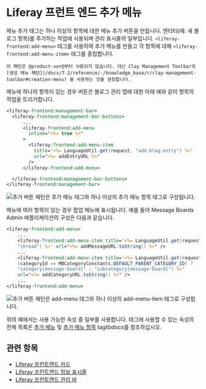 # Liferay 프런트 엔드 추가 메뉴

메뉴 추가 태그는 하나 이상의 항목에 대한 메뉴 추가 버튼을 만듭니다. 엔티티(예: 새 블로그 항목)를 추가하는 작업에 사용되며 관리 표시줄의 일부입니다. `<liferay-frontend:add-menu>` 태그를 사용하여 추가 메뉴를 만들고 각 항목에 대해 `<liferay-frontend:add-menu-item>` 태그를 중첩합니다.

```{note}
이 패턴은 @product-ver@부터 사용되지 않습니다. 대신 Clay Management Toolbar의 [생성 메뉴 패턴](/docs/7-2/reference/-/knowledge_base/r/clay-management-toolbar#creation-menu) 을 사용하는 것을 권장합니다.
```

메뉴에 하나의 항목이 있는 경우 버튼은 블로그 관리 앱에 대한 아래 예와 같이 항목의 작업을 트리거합니다.

```jsp
<liferay-frontend:management-bar>
  <liferay-frontend:management-bar-buttons>
      ...
      <liferay-frontend:add-menu
        inline="<%= true %>"
      >
        <liferay-frontend:add-menu-item
          title='<%= LanguageUtil.get(request, "add-blog-entry") %>'
          url="<%= addEntryURL %>"
        />
      </liferay-frontend:add-menu>

  </liferay-frontend:management-bar-buttons>
</liferay-frontend:management-bar>
```

![추가 버튼 패턴은 <code>추가 메뉴</code> 태그와 하나 이상의 <code>추가 메뉴 항목</code> 태그로 구성됩니다.](./liferay-frontend-add-menu/images/01.png)

메뉴에 여러 항목이 있는 경우 팝업 메뉴에 표시됩니다. 예를 들어 Message Boards Admin 애플리케이션의 구성은 다음과 같습니다.

```jsp
<liferay-frontend:add-menu>
    ...
    <liferay-frontend:add-menu-item title='<%= LanguageUtil.get(request,
    "thread") %>' url="<%= addMessageURL.toString() %>" />
    ...
    <liferay-frontend:add-menu-item title='<%= LanguageUtil.get(request,
    (categoryId == MBCategoryConstants.DEFAULT_PARENT_CATEGORY_ID) ?
    "category[message-board]" : "subcategory[message-board]") %>'
    url="<%= addCategoryURL.toString() %>" />
    ...
</liferay-frontend:add-menu>
```

![추가 버튼 패턴은 `add-menu` 태그와 하나 이상의 `add-menu-item` 태그로 구성됩니다.](./liferay-frontend-add-menu/images/02.png)

위의 예에서는 사용 가능한 속성 중 일부를 사용합니다. 태그에 사용할 수 있는 속성의 전체 목록은 [추가 메뉴](https://docs.liferay.com/ce/apps/frontend-taglib/latest/taglibdocs/liferay-frontend/add-menu.html) 및 [추가 메뉴 항목](https://docs.liferay.com/ce/apps/frontend-taglib/latest/taglibdocs/liferay-frontend/add-menu-item.html) taglibdocs를 참조하십시오.

## 관련 항목

* [Liferay 프런트엔드 카드](./liferay-frontend-cards.md)
* [Liferay 프런트엔드 정보 표시줄](./liferay-frontend-info-bar.md)
* [Liferay 프런트엔드 관리 바](./liferay-frontend-management-bar.md)